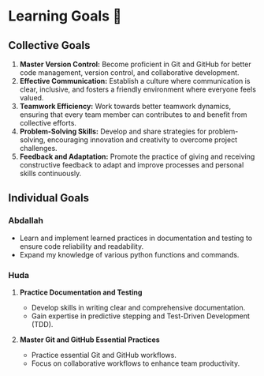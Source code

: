 # Learning Goals 🏹

## Collective Goals

  1. **Master Version Control:** Become proficient in Git and GitHub for better
  code management, version control, and collaborative development.
  2. **Effective Communication:** Establish a culture where communication is
  clear, inclusive, and fosters a friendly environment where everyone feels valued.
  3. **Teamwork Efficiency:** Work towards better teamwork dynamics, ensuring that
  every team member can contributes to and benefit from collective efforts.
  4. **Problem-Solving Skills:** Develop and share strategies for problem-solving,
  encouraging innovation and creativity to overcome project challenges.
  5. **Feedback and Adaptation:** Promote the practice of giving and receiving
  constructive feedback to adapt and improve processes and personal skills continuously.

## Individual Goals

### **Abdallah**
  
- Learn and implement learned practices in documentation and testing to ensure
  code reliability and readability.
- Expand my knowledge of various python functions and commands.

### **Huda**

1. **Practice Documentation and Testing**
   - Develop skills in writing clear and comprehensive documentation.
   - Gain expertise in predictive stepping and Test-Driven Development (TDD).

2. **Master Git and GitHub Essential Practices**
   - Practice essential Git and GitHub workflows.
   - Focus on collaborative workflows to enhance team productivity.
